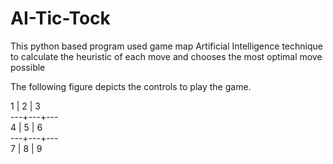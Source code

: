 # AI-Tic-Tock
This python based program used game map Artificial Intelligence technique  to calculate the heuristic of each move and chooses the most optimal move possible

The following figure depicts the controls to play the game.


 1 | 2 | 3            
---+---+---          
 4 | 5 | 6              
---+---+---          
 7 | 8 | 9              
